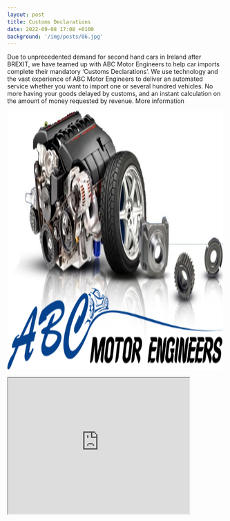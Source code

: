 ```yaml
---
layout: post
title: Customs Declarations
date: 2022-09-08 17:08 +0100
background: '/img/posts/06.jpg'
---
```

<p>Due to unprecedented demand for second hand cars in Ireland after BREXIT, we have teamed up with ABC Motor Engineers to help car imports complete their mandatory ‘Customs Declarations’. We use technology and the vast experience of ABC Motor Engineers to deliver an automated service whether you want to import one or several hundred vehicles. No more having your goods delayed by customs, and an instant calculation on the amount of money requested by revenue. More information</p>
<p>
<img src="/img/posts/ABSMotorEngineers.png" alt="ABSMotorEngineers" width="500" height="600"> 
<p>
 <iframe width="420" height="315"
src="https://www.youtube.com/watch?v=YxUofn3BPZs">
</iframe> 
